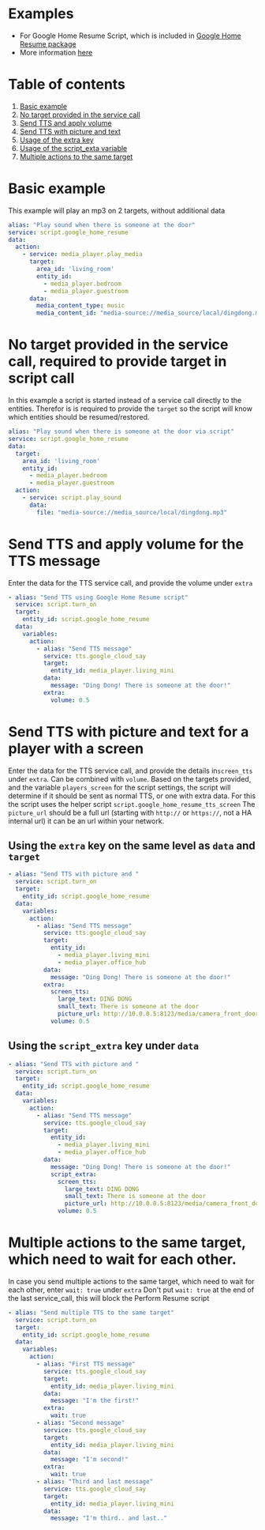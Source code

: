 # Examples

* For Google Home Resume Script, which is included in [Google Home Resume package](../google_home_resume.yaml)
* More information [here](google_home_resume.md)

# Table of contents

1. [Basic example](#basic-example)
1. [No target provided in the service call](#no-target-provided-in-the-service-call-required-to-provide-target-in-script-call)
1. [Send TTS and apply volume](#send-tts-and-apply-volume-for-the-tts-message)
1. [Send TTS with picture and text](#send-tts-with-picture-and-text-for-a-player-with-a-screen)
1. [Usage of the extra key](#using-the-extra-key-on-the-same-level-as-data-and-target)
1. [Usage of the script_exta variable](#using-the-script_extra-key-under-data)
1. [Multiple actions to the same target](#multiple-actions-to-the-same-target-which-need-to-wait-for-each-other)

# Basic example

This example will play an mp3 on 2 targets, without additional data

```yaml
alias: "Play sound when there is someone at the door"
service: script.google_home_resume
data:
  action:
    - service: media_player.play_media
      target:
        area_id: 'living_room'
        entity_id:
          - media_player.bedroom
          - media_player.guestroom
      data:
        media_content_type: music
        media_content_id: "media-source://media_source/local/dingdong.mp3"
```

# No target provided in the service call, required to provide target in script call

In this example a script is started instead of a service call directly to the entities. Therefor is is required to provide the `target` so the script will know which entities should be resumed/restored.

```yaml
alias: "Play sound when there is someone at the door via script"
service: script.google_home_resume
data:
  target:
    area_id: 'living_room'
    entity_id:
      - media_player.bedroom
      - media_player.guestroom
  action:
    - service: script.play_sound
      data:
        file: "media-source://media_source/local/dingdong.mp3"
```

# Send TTS and apply volume for the TTS message

Enter the data for the TTS service call, and provide the volume under `extra`

```yaml
- alias: "Send TTS using Google Home Resume script"
  service: script.turn_on
  target:
    entity_id: script.google_home_resume
  data:
    variables:
      action:
        - alias: "Send TTS message"
          service: tts.google_cloud_say
          target:
            entity_id: media_player.living_mini
          data:
            message: "Ding Dong! There is someone at the door!"
          extra:
            volume: 0.5
```

# Send TTS with picture and text for a player with a screen

Enter the data for the TTS service call, and provide the details in`screen_tts` under `extra`. Can be combined with `volume`.
Based on the targets provided, and the variable `players_screen` for the script settings, the script will determine if it should be sent as normal TTS, or one with extra data.
For this the script uses the helper script `script.google_home_resume_tts_screen`
The `picture_url` should be a full url (starting with `http://` or `https://`, not a HA internal url) it can be an url within your network.

## Using the `extra` key on the same level as `data` and `target`

```yaml
- alias: "Send TTS with picture and "
  service: script.turn_on
  target:
    entity_id: script.google_home_resume
  data:
    variables:
      action:
        - alias: "Send TTS message"
          service: tts.google_cloud_say
          target:
            entity_id: 
              - media_player.living_mini
              - media_player.office_hub
          data:
            message: "Ding Dong! There is someone at the door!"
          extra:
            screen_tts:
              large_text: DING DONG
              small_text: There is someone at the door
              picture_url: http://10.0.0.5:8123/media/camera_front_door/snapshot.jpg
            volume: 0.5
```
## Using the `script_extra` key under `data`

```yaml
- alias: "Send TTS with picture and "
  service: script.turn_on
  target:
    entity_id: script.google_home_resume
  data:
    variables:
      action:
        - alias: "Send TTS message"
          service: tts.google_cloud_say
          target:
            entity_id: 
              - media_player.living_mini
              - media_player.office_hub
          data:
            message: "Ding Dong! There is someone at the door!"
            script_extra:
              screen_tts:
                large_text: DING DONG
                small_text: There is someone at the door
                picture_url: http://10.0.0.5:8123/media/camera_front_door/snapshot.jpg
              volume: 0.5
```

# Multiple actions to the same target, which need to wait for each other.

In case you send multiple actions to the same target, which need to wait for each other, enter `wait: true` under `extra`
Don't put `wait: true` at the end of the last service_call, this will block the Perform Resume script

```yaml
- alias: "Send multiple TTS to the same target"
  service: script.turn_on
  target:
    entity_id: script.google_home_resume
  data:
    variables:
      action:
        - alias: "First TTS message"
          service: tts.google_cloud_say
          target:
            entity_id: media_player.living_mini
          data:
            message: "I'm the first!"
          extra:
            wait: true
        - alias: "Second message"
          service: tts.google_cloud_say
          target:
            entity_id: media_player.living_mini
          data:
            message: "I'm second!"
          extra:
            wait: true
        - alias: "Third and last message"
          service: tts.google_cloud_say
          target:
            entity_id: media_player.living_mini
          data:
            message: "I'm third.. and last.."
```
